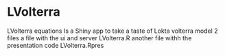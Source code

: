 # LVolterra
LVolterra equations
Is a Shiny app to take a taste of Lokta volterra model
2 files a file with the ui and server LVolterra.R
another file withh the presentation code LVolterra.Rpres
